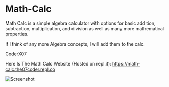 # Math-Calc
Math Calc is a simple algebra calculator with options for basic addition, subtraction, multiplication, and division as well as many more mathematical properties. 

If I think of any more Algebra concepts, I will add them to the calc. 

CoderX07

Here Is The Math Calc Website (Hosted on repl.it): https://math-calc.the07coder.repl.co

![Screenshot](math-calc-home-screen.png)
